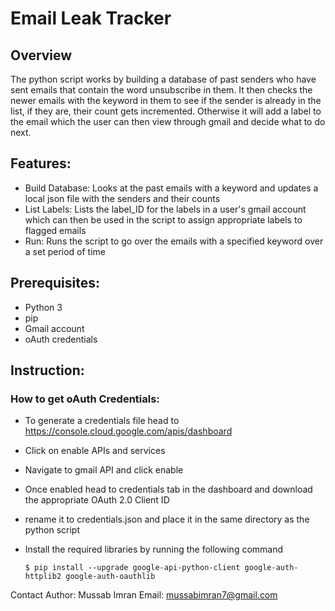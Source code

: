 # Email Leak Tracker 

## Overview
The python script works by building a database of past senders who have sent emails that contain the word unsubscribe in them. It then checks the newer emails with the keyword in them to see if the sender is already in the list, if they are, their count gets incremented. Otherwise it will add a label to the email which the user can then view through gmail and decide what to do next.

## Features:
- Build Database: Looks at the past emails with a keyword and updates a local json file with the senders and their counts
- List Labels: Lists the label_ID for the labels in a user's gmail account which can then be used in the script to assign appropriate labels to flagged emails
- Run: Runs the script to go over the emails with a specified keyword over a set period of time

## Prerequisites:
- Python 3
- pip
- Gmail account
- oAuth credentials

## Instruction:
  ### How to get oAuth Credentials:
  - To generate a credentials file head to https://console.cloud.google.com/apis/dashboard
  - Click on enable APIs and services
  - Navigate to gmail API and click enable
  - Once enabled head to credentials tab in the dashboard and download the appropriate OAuth 2.0 Client ID
  - rename it to credentials.json and place it in the same directory as the python script
  - Install the required libraries by running the following command

    ``$ pip install --upgrade google-api-python-client google-auth-httplib2 google-auth-oauthlib``


Contact
Author: Mussab Imran
Email: mussabimran7@gmail.com
